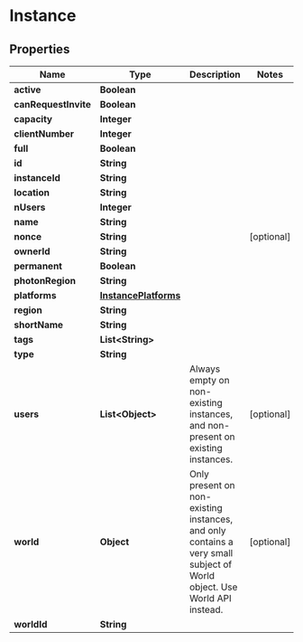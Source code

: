 

# Instance


## Properties

Name | Type | Description | Notes
------------ | ------------- | ------------- | -------------
**active** | **Boolean** |  | 
**canRequestInvite** | **Boolean** |  | 
**capacity** | **Integer** |  | 
**clientNumber** | **Integer** |  | 
**full** | **Boolean** |  | 
**id** | **String** |  | 
**instanceId** | **String** |  | 
**location** | **String** |  | 
**nUsers** | **Integer** |  | 
**name** | **String** |  | 
**nonce** | **String** |  |  [optional]
**ownerId** | **String** |  | 
**permanent** | **Boolean** |  | 
**photonRegion** | **String** |  | 
**platforms** | [**InstancePlatforms**](InstancePlatforms.md) |  | 
**region** | **String** |  | 
**shortName** | **String** |  | 
**tags** | **List&lt;String&gt;** |  | 
**type** | **String** |  | 
**users** | **List&lt;Object&gt;** | Always empty on non-existing instances, and non-present on existing instances. |  [optional]
**world** | **Object** | Only present on non-existing instances, and only contains a very small subject of World object. Use World API instead. |  [optional]
**worldId** | **String** |  | 




